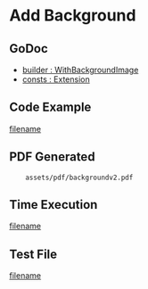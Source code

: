 # Add Background

## GoDoc
* [builder : WithBackgroundImage](https://pkg.go.dev/github.com/huabtc/maroto/v2/pkg/config#CfgBuilder.WithBackgroundImage)
* [consts : Extension](https://pkg.go.dev/github.com/huabtc/maroto/v2/pkg/consts/extension#Type)

## Code Example
[filename](../../assets/examples/background/v2/main.go  ':include :type=code')

## PDF Generated
```pdf
	assets/pdf/backgroundv2.pdf
```

## Time Execution
[filename](../../assets/text/backgroundv2.txt  ':include :type=code')

## Test File
[filename](https://raw.githubusercontent.com/johnfercher/maroto/master/test/maroto/examples/background.json  ':include :type=code')
